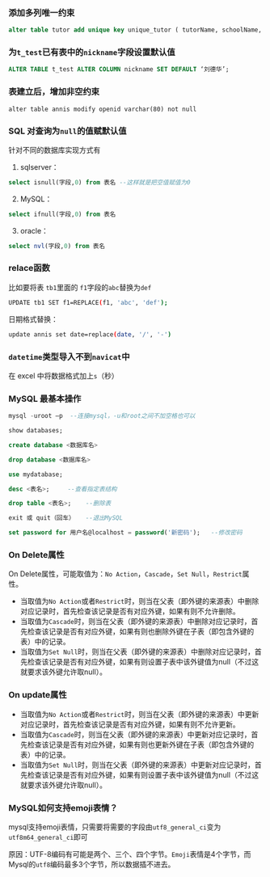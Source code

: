 ### 添加多列唯一约束
```sql
alter table tutor add unique key unique_tutor ( tutorName, schoolName, collegeName, tutorType)
```


### 为`t_test`已有表中的`nickname`字段设置默认值
```sql
ALTER TABLE t_test ALTER COLUMN nickname SET DEFAULT ‘刘德华’;
```

### 表建立后，增加非空约束
```
alter table annis modify openid varchar(80) not null
```


### SQL 对查询为`null`的值赋默认值

针对不同的数据库实现方式有

1. sqlserver：
```sql
select isnull(字段,0) from 表名 --这样就是把空值赋值为0 
```
2. MySQL：
```sql
select ifnull(字段,0) from 表名
```
3. oracle：
```sql
select nvl(字段,0) from 表名
```

### relace函数

比如要将表 `tb1`里面的 `f1`字段的`abc`替换为`def`
```bash
UPDATE tb1 SET f1=REPLACE(f1, 'abc', 'def');
```
日期格式替换：
```bash
update annis set date=replace(date, '/', '-')
```

### `datetime`类型导入不到`navicat`中
在 excel 中将数据格式加上`s`（秒）


### MySQL 最基本操作
```sql
mysql -uroot –p  --连接mysql，-u和root之间不加空格也可以

show databases;

create database <数据库名>

drop database <数据库名>

use mydatabase;

desc <表名>;     --查看指定表结构

drop table <表名>;    --删除表

exit 或 quit（回车）   --退出MySQL

set password for 用户名@localhost = password('新密码');   --修改密码
```


### On Delete属性

On Delete属性，可能取值为：`No Action`，`Cascade`，`Set Null`，`Restrict`属性。

- 当取值为`No Action`或者`Restrict`时，则当在父表（即外键的来源表）中删除对应记录时，首先检查该记录是否有对应外键，如果有则不允许删除。
- 当取值为`Cascade`时，则当在父表（即外键的来源表）中删除对应记录时，首先检查该记录是否有对应外键，如果有则也删除外键在子表（即包含外键的表）中的记录。
- 当取值为`Set Null`时，则当在父表（即外键的来源表）中删除对应记录时，首先检查该记录是否有对应外键，如果有则设置子表中该外键值为null（不过这就要求该外键允许取null）。

### On update属性

- 当取值为`No Action`或者`Restrict`时，则当在父表（即外键的来源表）中更新对应记录时，首先检查该记录是否有对应外键，如果有则不允许更新。
- 当取值为`Cascade`时，则当在父表（即外键的来源表）中更新对应记录时，首先检查该记录是否有对应外键，如果有则也更新外键在子表（即包含外键的表）中的记录。
- 当取值为`Set Null`时，则当在父表（即外键的来源表）中更新对应记录时，首先检查该记录是否有对应外键，如果有则设置子表中该外键值为null（不过这就要求该外键允许取null）。

 

### MySQL如何支持emoji表情？

mysql支持emoji表情，只需要将需要的字段由`utf8_general_ci`变为`utf8m64_general_ci`即可

原因：UTF-8编码有可能是两个、三个、四个字节。`Emoji`表情是4个字节，而Mysql的`utf8`编码最多3个字节，所以数据插不进去。

 

 
